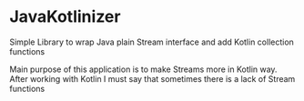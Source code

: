 # JavaKotlinizer
Simple Library to wrap Java plain Stream interface and add Kotlin collection functions

Main purpose of this application is to make Streams more in Kotlin way.
After working with Kotlin I must say that sometimes there is a lack of Stream functions
